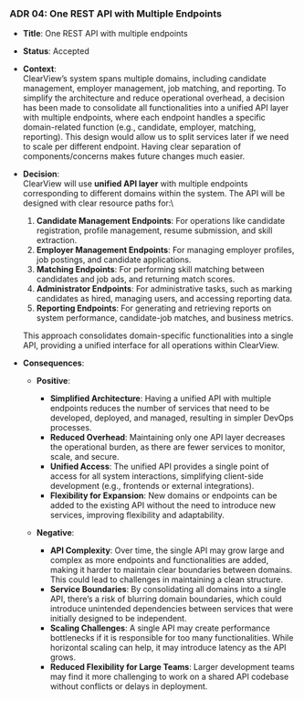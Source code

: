 ### ADR 04: One REST API with Multiple Endpoints

- **Title**: One REST API with multiple endpoints
- **Status**: Accepted
- **Context**:  
    ClearView’s system spans multiple domains, including candidate management, employer management, job matching, and reporting. To simplify the architecture and reduce operational overhead, a decision has been made to consolidate all functionalities into a unified API layer with multiple endpoints, where each endpoint handles a specific domain-related function (e.g., candidate, employer, matching, reporting).
    This design would allow us to split services later if we need to scale per different endpoint. Having clear separation of components/concerns makes future changes much easier.

- **Decision**:  
    ClearView will use **unified API layer** with multiple endpoints corresponding to different domains within the system. The API will be designed with clear resource paths for:\
  1. **Candidate Management Endpoints**: For operations like candidate registration, profile management, resume submission, and skill extraction.
  2. **Employer Management Endpoints**: For managing employer profiles, job postings, and candidate applications.
  3. **Matching Endpoints**: For performing skill matching between candidates and job ads, and returning match scores.
  4. **Administrator Endpoints**: For administrative tasks, such as marking candidates as hired, managing users, and accessing reporting data.
  5. **Reporting Endpoints**: For generating and retrieving reports on system performance, candidate-job matches, and business metrics.

  This approach consolidates domain-specific functionalities into a single API, providing a unified interface for all operations within ClearView.

- **Consequences**:
  - **Positive**:
    - **Simplified Architecture**: Having a unified API with multiple endpoints reduces the number of services that need to be developed, deployed, and managed, resulting in simpler DevOps processes.
    - **Reduced Overhead**: Maintaining only one API layer decreases the operational burden, as there are fewer services to monitor, scale, and secure.
    - **Unified Access**: The unified API provides a single point of access for all system interactions, simplifying client-side development (e.g., frontends or external integrations).
    - **Flexibility for Expansion**: New domains or endpoints can be added to the existing API without the need to introduce new services, improving flexibility and adaptability.

  - **Negative**:
    - **API Complexity**: Over time, the single API may grow large and complex as more endpoints and functionalities are added, making it harder to maintain clear boundaries between domains. This could lead to challenges in maintaining a clean structure.
    - **Service Boundaries**: By consolidating all domains into a single API, there’s a risk of blurring domain boundaries, which could introduce unintended dependencies between services that were initially designed to be independent.
    - **Scaling Challenges**:  A single API may create performance bottlenecks if it is responsible for too many functionalities. While horizontal scaling can help, it may introduce latency as the API grows.
    - **Reduced Flexibility for Large Teams**: Larger development teams may find it more challenging to work on a shared API codebase without conflicts or delays in deployment.

